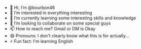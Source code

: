 - 👋 Hi, I’m @bourbon46
- 👀 I’m interested in everything interesting
- 🌱 I’m currently learning some interesting skills and knowledge
- 💞️ I’m looking to collaborate on some special guys
- 📫 How to reach me? Gmail or DM is Okay
- 😄 Pronouns: I don't clearly know what this is for actually...
- ⚡ Fun fact: I'm learning English

<!---
bourbon46/bourbon46 is a ✨ special ✨ repository because its `README.md` (this file) appears on your GitHub profile.
You can click the Preview link to take a look at your changes.
--->
